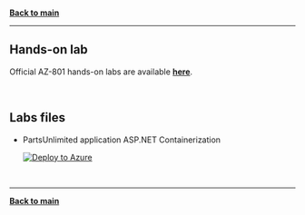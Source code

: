 <a id="top" />

<br/>


**[Back to main](./README.md)**

---

## Hands-on lab

Official AZ-801 hands-on labs are available **[here](https://microsoftlearning.github.io/AZ-801-Configuring-Windows-Server-Hybrid-Advanced-Services/)**.

<br/>

## Labs files


* PartsUnlimited application ASP.NET Containerization

    [![Deploy to Azure](https://aka.ms/deploytoazurebutton)](https://portal.azure.com/#create/Microsoft.Template/uri/https%3A%2F%2raw.githubusercontent.com%2rramoscabral%2AZ-801---Training---Configuring-Windows-Server-Hybrid-Advanced-Services%2main%2labs%2aspnet_containerization/template.json)




<br/>

---

**[Back to main](./README.md)**
